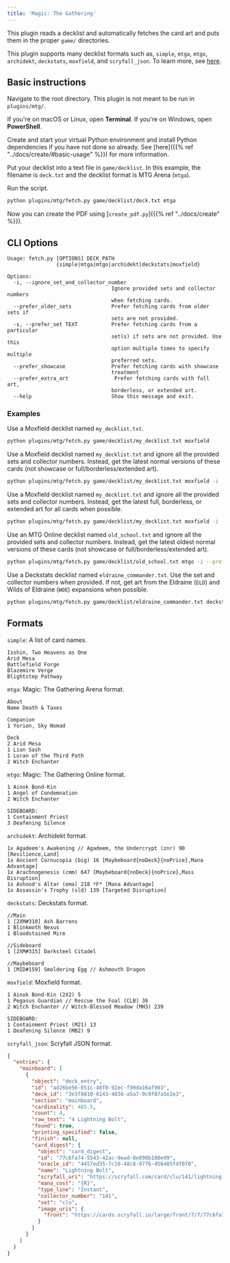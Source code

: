 ```yaml
---
title: 'Magic: The Gathering'
---
```


This plugin reads a decklist and automatically fetches the card art and puts them in the proper `game/` directories.

This plugin supports many decklist formats such as, `simple`, `mtga`, `mtgo`, `archidekt`, `deckstats`, `moxfield`, and `scryfall_json`. To learn more, see [here](#formats).

## Basic instructions

Navigate to the root directory. This plugin is not meant to be run in `plugins/mtg/`.

If you're on macOS or Linux, open **Terminal**. If you're on Windows, open **PowerShell**.

Create and start your virtual Python environment and install Python dependencies if you have not done so already. See [here]({{% ref "../docs/create/#basic-usage" %}}) for more information.

Put your decklist into a text file in `game/decklist`. In this example, the filename is `deck.txt` and the decklist format is MTG Arena (`mtga`).

Run the script.

```sh
python plugins/mtg/fetch.py game/decklist/deck.txt mtga
```

Now you can create the PDF using [`create_pdf.py`]({{% ref "../docs/create" %}}).

## CLI Options

```
Usage: fetch.py [OPTIONS] DECK_PATH
                {simple|mtga|mtgo|archidekt|deckstats|moxfield}

Options:
  -i, --ignore_set_and_collector_number
                                  Ignore provided sets and collector numbers
                                  when fetching cards.
  --prefer_older_sets             Prefer fetching cards from older sets if
                                  sets are not provided.
  -s, --prefer_set TEXT           Prefer fetching cards from a particular
                                  set(s) if sets are not provided. Use this
                                  option multiple times to specify multiple
                                  preferred sets.
  --prefer_showcase               Prefer fetching cards with showcase
                                  treatment
  --prefer_extra_art               Prefer fetching cards with full art,
                                  borderless, or extended art.
  --help                          Show this message and exit.
```

### Examples

Use a Moxfield decklist named `my_decklist.txt`.

```sh
python plugins/mtg/fetch.py game/decklist/my_decklist.txt moxfield
```

Use a Moxfield decklist named `my_decklist.txt` and ignore all the provided sets and collector numbers. Instead, get the latest normal versions of these cards (not showcase or full/borderless/extended art). 

```sh
python plugins/mtg/fetch.py game/decklist/my_decklist.txt moxfield -i
```

Use a Moxfield decklist named `my_decklist.txt` and ignore all the provided sets and collector numbers. Instead, get the latest full, borderless, or extended art for all cards when possible. 

```sh
python plugins/mtg/fetch.py game/decklist/my_decklist.txt moxfield -i --prefer_extra_art
```

Use an MTG Online decklist named `old_school.txt` and ignore all the provided sets and collector numbers. Instead, get the latest oldest normal versions of these cards (not showcase or full/borderless/extended art). 

```sh
python plugins/mtg/fetch.py game/decklist/old_school.txt mtgo -i --prefer_older_sets
```

Use a Deckstats decklist named `eldraine_commander.txt`. Use the set and collector numbers when provided. If not, get art from the Eldraine (`ELD`) and Wilds of Eldraine (`WOE`) expansions when possible.

```sh
python plugins/mtg/fetch.py game/decklist/eldraine_commander.txt deckstats -s eld -s woe
```

## Formats

`simple`: A list of card names.
```
Isshin, Two Heavens as One
Arid Mesa
Battlefield Forge
Blazemire Verge
Blightstep Pathway
```

`mtga`: Magic: The Gathering Arena format.
```
About
Name Death & Taxes

Companion
1 Yorion, Sky Nomad

Deck
2 Arid Mesa
1 Lion Sash
1 Loran of the Third Path
2 Witch Enchanter
```

`mtgo`: Magic: The Gathering Online format.
```
1 Ainok Bond-Kin
1 Angel of Condemnation
2 Witch Enchanter

SIDEBOARD:
1 Containment Priest
3 Deafening Silence
```

`archidekt`: Archidekt format.
```
1x Agadeem's Awakening // Agadeem, the Undercrypt (znr) 90 [Resilience,Land]
1x Ancient Cornucopia (big) 16 [Maybeboard{noDeck}{noPrice},Mana Advantage]
1x Arachnogenesis (cmm) 647 [Maybeboard{noDeck}{noPrice},Mass Disruption]
1x Ashnod's Altar (ema) 218 *F* [Mana Advantage]
1x Assassin's Trophy (sld) 139 [Targeted Disruption]
```

`deckstats`: Deckstats format.
```
//Main
1 [2XM#310] Ash Barrens
1 Blinkmoth Nexus
1 Bloodstained Mire

//Sideboard
1 [2XM#315] Darksteel Citadel

//Maybeboard
1 [MID#159] Smoldering Egg // Ashmouth Dragon
```

`moxfield`: Moxfield format.
```
1 Ainok Bond-Kin (2X2) 5
1 Pegasus Guardian // Rescue the Foal (CLB) 36
2 Witch Enchanter // Witch-Blessed Meadow (MH3) 239

SIDEBOARD:
1 Containment Priest (M21) 13
1 Deafening Silence (MB2) 9
```

`scryfall_json`: Scryfall JSON format.
```json
{
  "entries": {
    "mainboard": [
      {
        "object": "deck_entry",
        "id": "ad26be56-051c-48f0-92ec-f99da16af903",
        "deck_id": "3e3f8810-6143-4036-a5a7-9c9f07a5e2e3",
        "section": "mainboard",
        "cardinality": 485.5,
        "count": 4,
        "raw_text": "4 Lightning Bolt",
        "found": true,
        "printing_specified": false,
        "finish": null,
        "card_digest": {
          "object": "card_digest",
          "id": "77c6fa74-5543-42ac-9ead-0e890b188e99",
          "oracle_id": "4457ed35-7c10-48c8-9776-456485fdf070",
          "name": "Lightning Bolt",
          "scryfall_uri": "https://scryfall.com/card/clu/141/lightning-bolt",
          "mana_cost": "{R}",
          "type_line": "Instant",
          "collector_number": "141",
          "set": "clu",
          "image_uris": {
            "front": "https://cards.scryfall.io/large/front/7/7/77c6fa74-5543-42ac-9ead-0e890b188e99.jpg?1706239968"
          }
        }
      }
    ]
  }
}
```

